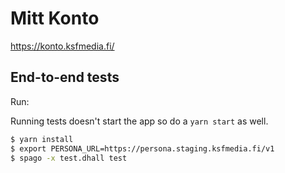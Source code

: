 # Mitt Konto

https://konto.ksfmedia.fi/

## End-to-end tests

Run:

Running tests doesn't start the app so do a `yarn start` as well.

```bash
$ yarn install
$ export PERSONA_URL=https://persona.staging.ksfmedia.fi/v1
$ spago -x test.dhall test
```
